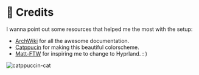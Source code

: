 # 📍 Credits

I wanna point out some resources that helped me the most with the setup:

- [ArchWiki](https://wiki.archlinux.org/title/Main_page) for all the awesome documentation.
- [Catppucin](https://github.com/catppuccin/catppuccin) for making this beautiful colorscheme.
- [Matt-FTW](https://github.com/Matt-FTW/dotfiles/) for inspiring me to change to Hyprland. : )

![catppuccin-cat](https://raw.githubusercontent.com/catppuccin/catppuccin/main/assets/footers/gray0_ctp_on_line.svg?sanitize=true)
